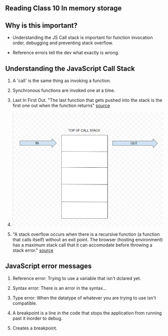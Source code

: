 ## Reading Class 10 In memory storage

## Why is this important?

- Understanding the JS Call stack is important for function invocation order, debugging and preventing stack overflow.

- Reference errors tell the dev what exactly is wrong.

## Understanding the JavaScript Call Stack

1. A 'call' is the same thing as invoking a function.

2. Synchronous functions are invoked one at a time.

3. Last In First Out.  "The last function that gets pushed into the stack is the first one out when the function returns" [source](https://www.freecodecamp.org/news/understanding-the-javascript-call-stack-861e41ae61d4)

4. ![callStack](./img/callStack.png)

5. "A stack overflow occurs when there is a recursive function (a function that calls itself) without an exit point. The browser (hosting environment) has a maximum stack call that it can accomodate before throwing a stack error." [source](https://www.freecodecamp.org/news/understanding-the-javascript-call-stack-861e41ae61d4)

## JavaScript error messages 

1. Reference error: Trying to use a variable that isn't dclared yet. 

2. Syntax error: There is an error in the syntax...

3. Type error: When the datatype of whatever you are trying to use isn't compatible.

4. A breakpoint is a line in the code that stops the application from running past it inorder to debug.

5. Creates a breakpoint.